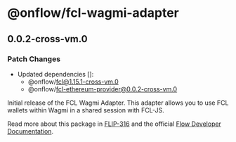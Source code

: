 # @onflow/fcl-wagmi-adapter

## 0.0.2-cross-vm.0

### Patch Changes

- Updated dependencies []:
  - @onflow/fcl@1.15.1-cross-vm.0
  - @onflow/fcl-ethereum-provider@0.0.2-cross-vm.0

Initial release of the FCL Wagmi Adapter. This adapter allows you to use FCL wallets within Wagmi in a shared session with FCL-JS.

Read more about this package in [FLIP-316](https://github.com/onflow/flips/pull/317) and the official [Flow Developer Documentation](https://developers.flow.com/tools/clients/fcl-js/cross-vm/rainbowkit-adapter).
